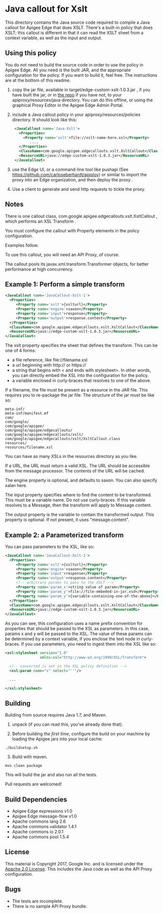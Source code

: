 # Java callout for Xslt

This directory contains the Java source code required to compile a Java
callout for Apigee Edge that does XSLT.  There's a built-in policy that
does XSLT; this callout is different in that it can read the XSLT sheet
from a context variable, as well as the input and output. 

## Using this policy

You do not need to build the source code in order to use the policy in Apigee Edge. 
All you need is the built JAR, and the appropriate configuration for the policy. 
If you want to build it, feel free.  The instructions are at the bottom of this readme. 


1. copy the jar file, available in  target/edge-custom-xslt-1.0.3.jar , if you have built the jar, or in [the repo](bundle/apiproxy/resources/java/edge-custom-xslt-1.0.3.jar) if you have not, to your apiproxy/resources/java directory. You can do this offline, or using the graphical Proxy Editor in the Apigee Edge Admin Portal. 

2. include a Java callout policy in your
   apiproxy/resources/policies directory. It should look
   like this:
   ```xml
    <JavaCallout name='Java-Xslt'>
      <Properties>
        <Property name='xslt'>file://xslt-name-here.xsl</Property>
           ....
      </Properties>
      <ClassName>com.google.apigee.edgecallouts.xslt.XsltCallout</ClassName>
      <ResourceURL>java://edge-custom-xslt-1.0.3.jar</ResourceURL>
    </JavaCallout>
   ```
   
5. use the Edge UI, or a command-line tool like pushapi (See
   https://github.com/carloseberhardt/apiploy) or similar to
   import the proxy into an Edge organization, and then deploy the proxy . 

6. Use a client to generate and send http requests to tickle the proxy. 



## Notes

There is one callout class, com.google.apigee.edgecallouts.xslt.XsltCallout ,
which performs an XSL Transform . 

You must configure the callout with Property elements in the policy
configuration.

Examples follow. 

To use this callout, you will need an API Proxy, of course. 

The callout pools its javax.xml.transform.Transformer objects, for
better performance at high concurrency.


## Example 1: Perform a simple transform

```xml
<JavaCallout name='JavaCallout-Xslt-1'>
  <Properties>
     <Property name='xslt'>{xslturl}</Property>
     <Property name='engine'>saxon</Property>
     <Property name='input'>response</Property>
     <Property name='output'>response.content</Property>
  </Properties>
  <ClassName>com.google.apigee.edgecallouts.xslt.XsltCallout</ClassName>
  <ResourceURL>java://edge-custom-xslt-1.0.3.jar</ResourceURL>
</JavaCallout>
```

The xslt property specifies the sheet that defines the transform.  This
can be one of 4 forms:

* a file reference, like file://filename.xsl 
* a url beginning with http:// or https:// 
* a string that begins with < and ends with stylesheet>. In other words, you can directly embed the XSL into the configuration for the policy.
* a variable enclosed in curly-braces that resolves to one of the above. 

If a filename, the file must be present as a resource in the JAR file.
This requires you to re-package the jar file. The structure of the jar
must be like so:

```
meta-inf/ 
meta-inf/manifest.mf 
com/ 
com/google/ 
com/google/apigee/
com/google/apigee/edgecallouts/
com/google/apigee/edgecallouts/xslt/
com/google/apigee/edgecallouts/xslt/XsltCallout.class
resources/ 
resources/filename.xsl
```

You can have as many XSLs in the resources directory as you like. 

If a URL, the URL must return a valid XSL. The URL should be accessible
from the message processor. The contents of the URL will be cached.


The engine property is optional, and defaults to saxon. You can also
specify xalan here.

The input property specifies where to find the content to be
transformed. This must be a variable name.  Do not use curly-braces. If
this variable resolves to a Message, then the transform will apply to
Message.content.

The output property is the variable to contain the transformed
output. This property is optional. If not present, it uses
"message.content".


## Example 2: a Parameterized transform

You can pass parameters to the XSL, like so: 

```xml
<JavaCallout name='JavaCallout-Xslt-1'>
  <Properties>
     <Property name='xslt'>{xslturl}</Property>
     <Property name='engine'>saxon</Property>
     <Property name='input'>response</Property>
     <Property name='output'>response.content</Property>
     <!-- arbitrary params to pass to the XSLT -->
     <Property name='param_x'>string value of param</Property>
     <Property name='param_y'>file://file-embeded-in-jar.xsd</Property>
     <Property name='param_y'>{variable-containing-one-of-the-above}</Property>
  </Properties>
  <ClassName>com.google.apigee.edgecallouts.xslt.XsltCallout</ClassName>
  <ResourceURL>java://edge-custom-xslt-1.0.3.jar</ResourceURL>
</JavaCallout>
```

As you can see, this configuration uses a name prefix convention for
properties that should be passed to the XSL as parameters.  In this
case, params x and y will be passed to the XSL. The value of these
params can be determined by a context variable, if you enclose the text
node in curly-braces. If you use parameters, you need to ingest them
into the XSL like so:

```xml
<xsl:stylesheet version="1.0"
                xmlns:xsl="http://www.w3.org/1999/XSL/Transform">

  <!-- converted is set in the XSL policy definition -->
  <xsl:param name="x" select="''"/>

  ...

</xsl:stylesheet>
```


## Building

Building from source requires Java 1.7, and Maven. 

1. unpack (if you can read this, you've already done that).

2. Before building _the first time_, configure the build on your machine by loading the Apigee jars into your local cache:
  ```
  ./buildsetup.sh
  ```

3. Build with maven.  
  ```
  mvn clean package
  ```
  This will build the jar and also run all the tests.


Pull requests are welcomed!


## Build Dependencies

- Apigee Edge expressions v1.0
- Apigee Edge message-flow v1.0
- Apache commons lang 2.6
- Apache commons validator 1.4.1
- Apache commons io 2.0.1
- Apache commons pool 1.5.4


## License

This material is Copyright 2017, Google Inc.
and is licensed under the [Apache 2.0 License](LICENSE). This includes the Java code as well as the API Proxy configuration. 



## Bugs

* The tests are incomplete.
* There is no sample API Proxy bundle.
